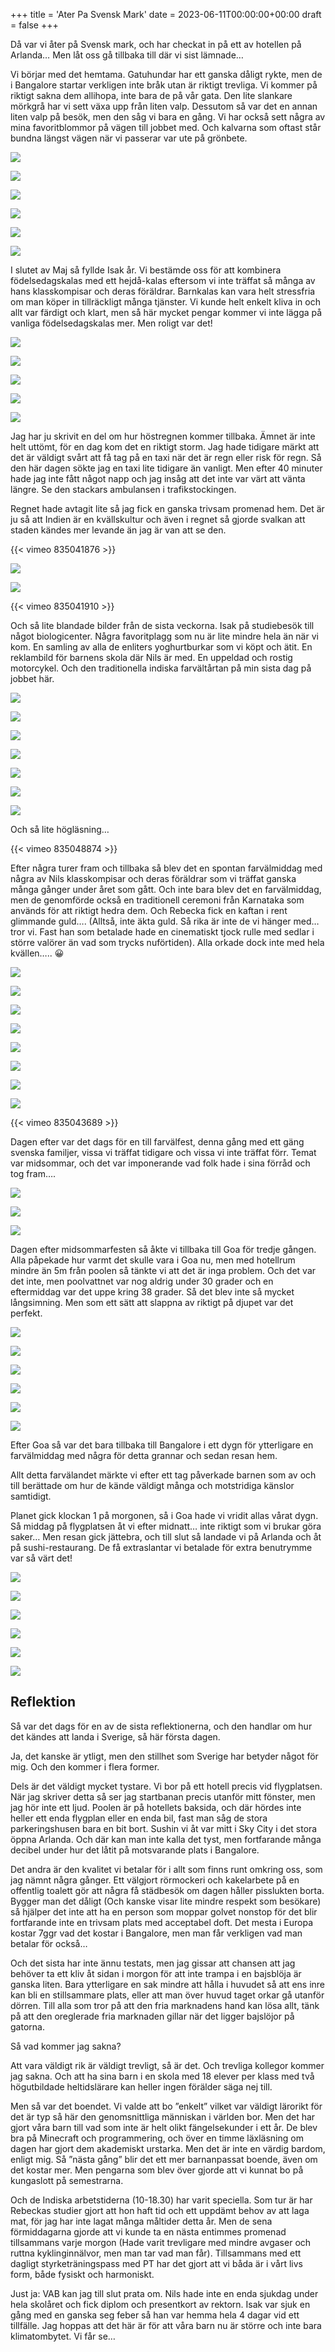 +++
title = 'Ater Pa Svensk Mark'
date = 2023-06-11T00:00:00+00:00
draft = false
+++



 Då var vi åter på Svensk mark, och har checkat in på ett av hotellen på Arlanda… Men låt oss gå tillbaka till där vi sist lämnade…
 



 Vi börjar med det hemtama. Gatuhundar har ett ganska dåligt rykte, men de i Bangalore startar verkligen inte bråk utan är riktigt trevliga. Vi kommer på riktigt sakna dem allihopa, inte bara de på vår gata. Den lite slankare mörkgrå har vi sett växa upp från liten valp. Dessutom så var det en annan liten valp på besök, men den såg vi bara en gång. Vi har också sett några av mina favoritblommor på vägen till jobbet med. Och kalvarna som oftast står bundna längst vägen när vi passerar var ute på grönbete.
 




![](IMG_4248.jpeg)


![](IMG_4258-1.jpeg)


![](IMG_4259.jpeg)


![](IMG_4260-1.jpeg)


![](IMG_4262.jpeg)


![](IMG_4261-1.jpeg)



 I slutet av Maj så fyllde Isak år. Vi bestämde oss för att kombinera födelsedagskalas med ett hejdå-kalas eftersom vi inte träffat så många av hans klasskompisar och deras föräldrar. Barnkalas kan vara helt stressfria om man köper in tillräckligt många tjänster. Vi kunde helt enkelt kliva in och allt var färdigt och klart, men så här mycket pengar kommer vi inte lägga på vanliga födelsedagskalas mer. Men roligt var det!
 




![](6a89b0f8-6414-4b72-93b3-35e2b40db60e.jpg)


![](e9adf9d7-d27c-45f8-855c-7014bf145a58.jpg)


![](IMG_4271.jpeg)


![](IMG_4265.jpeg)


![](954fa84c-8e89-4fb7-8eb1-648bfdf8890e.jpg)



 Jag har ju skrivit en del om hur höstregnen kommer tillbaka. Ämnet är inte helt uttömt, för en dag kom det en riktigt storm. Jag hade tidigare märkt att det är väldigt svårt att få tag på en taxi när det är regn eller risk för regn. Så den här dagen sökte jag en taxi lite tidigare än vanligt. Men efter 40 minuter hade jag inte fått något napp och jag insåg att det inte var värt att vänta längre. Se den stackars ambulansen i trafikstockingen.
 



 Regnet hade avtagit lite så jag fick en ganska trivsam promenad hem. Det är ju så att Indien är en kvällskultur och även i regnet så gjorde svalkan att staden kändes mer levande än jag är van att se den.
 




 {{< vimeo 835041876 >}}
 



![](IMG_4289.jpeg)


![](IMG_4292.jpeg)




 {{< vimeo 835041910 >}}
 


 Och så lite blandade bilder från de sista veckorna. Isak på studiebesök till något biologicenter. Några favoritplagg som nu är lite mindre hela än när vi kom. En samling av alla de enliters yoghurtburkar som vi köpt och ätit. En reklambild för barnens skola där Nils är med. En uppeldad och rostig motorcykel. Och den traditionella indiska farvältårtan på min sista dag på jobbet här.
 




![](IMG_4263-edited.jpg)


![](IMG_4278-1.jpeg)


![](IMG_4274-1.jpeg)


![](IMG_4270.jpeg)


![](IMG_4301.jpeg)


![](IMG_4300-1.jpeg)


![](IMG_9982.jpg)



 Och så lite högläsning…
 




 {{< vimeo 835048874 >}}
 


 Efter några turer fram och tillbaka så blev det en spontan farvälmiddag med några av Nils klasskompisar och deras föräldrar som vi träffat ganska många gånger under året som gått. Och inte bara blev det en farvälmiddag, men de genomförde också en traditionell ceremoni från Karnataka som används för att riktigt hedra dem. Och Rebecka fick en kaftan i rent glimmande guld…. (Alltså, inte äkta guld. Så rika är inte de vi hänger med… tror vi. Fast han som betalade hade en cinematiskt tjock rulle med sedlar i större valörer än vad som trycks nuförtiden). Alla orkade dock inte med hela kvällen….. 😀
 




![](IMG_4316-1.jpeg)


![](IMG_4308.jpeg)


![](093fd40a-350c-43ac-aa4c-95e05833d9b9.jpg)


![](IMG_4360.jpg)


![](IMG_4357-1.jpg)


![](IMG_4354-1.jpg)


![](453dc798-7a58-423e-97f4-5d93dacd0c97.jpg)


![](IMG_4925-1.jpeg)




 {{< vimeo 835043689 >}}
 


 Dagen efter var det dags för en till farvälfest, denna gång med ett gäng svenska familjer, vissa vi träffat tidigare och vissa vi inte träffat förr. Temat var midsommar, och det var imponerande vad folk hade i sina förråd och tog fram….
 




![](443554d5-7714-4479-8171-bf7408469b2c.jpg)


![](f1d08d86-b274-4672-b016-07b6b69e6b87.jpg)


![](IMG_4328.jpeg)



 Dagen efter midsommarfesten så åkte vi tillbaka till Goa för tredje gången. Alla påpekade hur varmt det skulle vara i Goa nu, men med hotellrum mindre än 5m från poolen så tänkte vi att det är inga problem. Och det var det inte, men poolvattnet var nog aldrig under 30 grader och en eftermiddag var det uppe kring 38 grader. Så det blev inte så mycket långsimning. Men som ett sätt att slappna av riktigt på djupet var det perfekt.
 




![](IMG_4939-1.jpeg)


![](IMG_4955-1.jpeg)


![](IMG_4948.jpeg)


![](IMG_4937-1.jpeg)


![](IMG_4947.jpeg)


![](IMG_4338.jpeg)



 Efter Goa så var det bara tillbaka till Bangalore i ett dygn för ytterligare en farvälmiddag med några för detta grannar och sedan resan hem.
 



 Allt detta farvälandet märkte vi efter ett tag påverkade barnen som av och till berättade om hur de kände väldigt många och motstridiga känslor samtidigt.
 



 Planet gick klockan 1 på morgonen, så i Goa hade vi vridit allas vårat dygn. Så middag på flygplatsen åt vi efter midnatt… inte riktigt som vi brukar göra saker… Men resan gick jättebra, och till slut så landade vi på Arlanda och åt på sushi-restaurang. De få extraslantar vi betalade för extra benutrymme var så värt det!
 




![](IMG_4345-1.jpeg)


![](4ECFF3CE-6998-4AB6-A948-4CA0ACAC7233.jpg)


![](IMG_4351.jpeg)


![](IMG_4968-1.jpeg)


![](IMG_4364-1.jpeg)


![](IMG_4365.jpeg)


## Reflektion



 Så var det dags för en av de sista reflektionerna, och den handlar om hur det kändes att landa i Sverige, så här första dagen.
 



 Ja, det kanske är ytligt, men den stillhet som Sverige har betyder något för mig. Och den kommer i flera former.
 



 Dels är det väldigt mycket tystare. Vi bor på ett hotell precis vid flygplatsen. När jag skriver detta så ser jag startbanan precis utanför mitt fönster, men jag hör inte ett ljud. Poolen är på hotellets baksida, och där hördes inte heller ett enda flygplan eller en enda bil, fast man såg de stora parkeringshusen bara en bit bort. Sushin vi åt var mitt i Sky City i det stora öppna Arlanda. Och där kan man inte kalla det tyst, men fortfarande många decibel under hur det låtit på motsvarande plats i Bangalore.
 



 Det andra är den kvalitet vi betalar för i allt som finns runt omkring oss, som jag nämnt några gånger. Ett välgjort rörmockeri och kakelarbete på en offentlig toalett gör att några få städbesök om dagen håller pisslukten borta. Bygger man det dåligt (Och kanske visar lite mindre respekt som besökare) så hjälper det inte att ha en person som moppar golvet nonstop för det blir fortfarande inte en trivsam plats med acceptabel doft. Det mesta i Europa kostar 7ggr vad det kostar i Bangalore, men man får verkligen vad man betalar för också…
 



 Och det sista har inte ännu testats, men jag gissar att chansen att jag behöver ta ett kliv åt sidan i morgon för att inte trampa i en bajsblöja är ganska liten. Bara ytterligare en sak mindre att hålla i huvudet så att ens inre kan bli en stillsammare plats, eller att man över huvud taget orkar gå utanför dörren. Till alla som tror på att den fria marknadens hand kan lösa allt, tänk på att den oreglerade fria marknaden gillar när det ligger bajslöjor på gatorna.
 



 Så vad kommer jag sakna?
 



 Att vara väldigt rik är väldigt trevligt, så är det. Och trevliga kollegor kommer jag sakna. Och att ha sina barn i en skola med 18 elever per klass med två högutbildade heltidslärare kan heller ingen förälder säga nej till.
 



 Men så var det boendet. Vi valde att bo ”enkelt” vilket var väldigt lärorikt för det är typ så här den genomsnittliga människan i världen bor. Men det har gjort våra barn till vad som inte är helt olikt fängelsekunder i ett år. De blev bra på Minecraft och programmering, och över en timme läxläsning om dagen har gjort dem akademiskt urstarka. Men det är inte en värdig bardom, enligt mig. Så ”nästa gång” blir det ett mer barnanpassat boende, även om det kostar mer. Men pengarna som blev över gjorde att vi kunnat bo på kungaslott på semestrarna.
 



 Och de Indiska arbetstiderna (10-18.30) har varit speciella. Som tur är har Rebeckas studier gjort att hon haft tid och ett uppdämt behov av att laga mat, för jag har inte lagat många måltider detta år. Men de sena förmiddagarna gjorde att vi kunde ta en nästa entimmes promenad tillsammans varje morgon (Hade varit trevligare med mindre avgaser och ruttna kyklinginnälvor, men man tar vad man får). Tillsammans med ett dagligt styrketräningspass med PT har det gjort att vi båda är i vårt livs form, både fysiskt och harmoniskt.
 



 Just ja: VAB kan jag till slut prata om. Nils hade inte en enda sjukdag under hela skolåret och fick diplom och presentkort av rektorn. Isak var sjuk en gång med en ganska seg feber så han var hemma hela 4 dagar vid ett tillfälle. Jag hoppas att det här är för att våra barn nu är större och inte bara klimatombytet. Vi får se…
 



